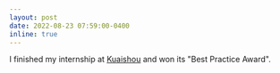 ```yaml
---
layout: post
date: 2022-08-23 07:59:00-0400
inline: true
---
```


I finished my internship at <a href='http://kuaishou.cn/'>Kuaishou</a> and won its "Best Practice Award".